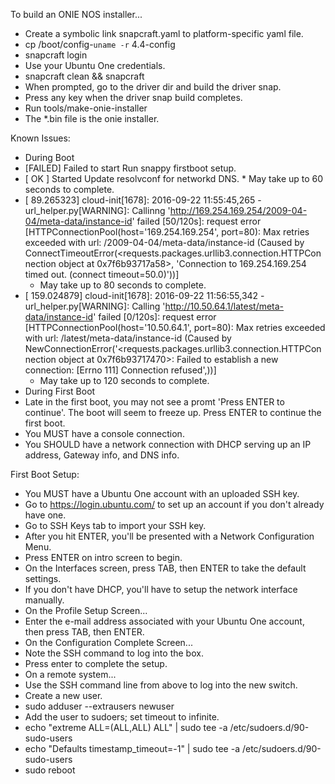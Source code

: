 To build an ONIE NOS installer...

* Create a symbolic link snapcraft.yaml to platform-specific yaml file.
* cp /boot/config-`uname -r` 4.4-config
* snapcraft login
 * Use your Ubuntu One credentials. 
* snapcraft clean && snapcraft
* When prompted, go to the driver dir and build the driver snap.
* Press any key when the driver snap build completes.
* Run tools/make-onie-installer <kernel-snap>
* The *.bin file is the onie installer.

Known Issues:
 * During Boot
  *  [FAILED] Failed to start Run snappy firstboot setup.
  *  [  OK  ] Started Update resolvconf for networkd DNS.
    * May take up to 60 seconds to complete.
  * [   89.265323] cloud-init[1678]: 2016-09-22 11:55:45,265 - url_helper.py[WARNING]: Callinng 'http://169.254.169.254/2009-04-04/meta-data/instance-id' failed [50/120s]: request error [HTTPConnectionPool(host='169.254.169.254', port=80): Max retries exceeded with url: /2009-04-04/meta-data/instance-id (Caused by ConnectTimeoutError(<requests.packages.urllib3.connection.HTTPConnection object at 0x7f6b93717a58>, 'Connection to 169.254.169.254 timed out. (connect timeout=50.0)'))]
    * May take up to 80 seconds to complete.
  * [  159.024879] cloud-init[1678]: 2016-09-22 11:56:55,342 - url_helper.py[WARNING]: Calling 'http://10.50.64.1/latest/meta-data/instance-id' failed [0/120s]: request error [HTTPConnectionPool(host='10.50.64.1', port=80): Max retries exceeded with url: /latest/meta-data/instance-id (Caused by NewConnectionError('<requests.packages.urllib3.connection.HTTPConnection object at 0x7f6b93717470>: Failed to establish a new connection: [Errno 111] Connection refused',))]
    * May take up to 120 seconds to complete.
 * During First Boot
  * Late in the first boot, you may not see a promt 'Press ENTER to continue'.  The boot will seem to freeze up.  Press ENTER to continue the first boot.
  * You MUST have a console connection.
  * You SHOULD have a network connection with DHCP serving up an IP address, Gateway info, and DNS info.

First Boot Setup:
 * You MUST have a Ubuntu One account with an uploaded SSH key.
  * Go to https://login.ubuntu.com/ to set up an account if you don't already have one.
  * Go to SSH Keys tab to import your SSH key.
 * After you hit ENTER, you'll be presented with a Network Configuration Menu.
 * Press ENTER on intro screen to begin.
 * On the Interfaces screen, press TAB, then ENTER to take the default settings.
  * If you don't have DHCP, you'll have to setup the network interface manually.
 * On the Profile Setup Screen...
  * Enter the e-mail address associated with your Ubuntu One account, then press TAB, then ENTER.
 * On the Configuration Complete Screen...
  * Note the SSH command to log into the box.
  * Press enter to complete the setup.
 * On a remote system...
  * Use the SSH command line from above to log into the new switch.
  * Create a new user.
   * sudo adduser --extrausers newuser
  * Add the user to sudoers; set timeout to infinite.
   * echo "extreme ALL=(ALL,ALL) ALL" | sudo tee -a /etc/sudoers.d/90-sudo-users
   * echo "Defaults timestamp_timeout=-1" | sudo tee -a /etc/sudoers.d/90-sudo-users
  * sudo reboot
 
